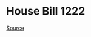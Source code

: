 # House Bill 1222

[Source](http://lawfilesext.leg.wa.gov/biennium/2021-22/Xml/Bills/House%20Bills/1222.xml)